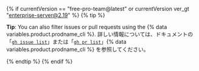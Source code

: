 {% if currentVersion == "free-pro-team@latest" or currentVersion ver_gt "enterprise-server@2.19" %}
{% tip %}

**Tip**: You can also filter issues or pull requests using the {% data variables.product.prodname_cli %}. 詳しい情報については、ドキュメントの「[`gh issue list`](https://cli.github.com/manual/gh_issue_list)」または「[`gh pr list`](https://cli.github.com/manual/gh_pr_list)」{% data variables.product.prodname_cli %} を参照してください。

{% endtip %}
{% endif %}
